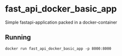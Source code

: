 # fast_api_docker_basic_app

Simple fastapi-application packed in a docker-container

## Running
```shell
docker run fast_api_docker_basic_app -p 8000:8000

```